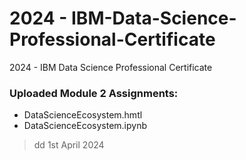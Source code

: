 # 2024 - IBM-Data-Science-Professional-Certificate
2024 - IBM Data Science Professional Certificate

### Uploaded Module 2 Assignments:
- DataScienceEcosystem.hmtl
- DataScienceEcosystem.ipynb
> dd 1st April 2024
